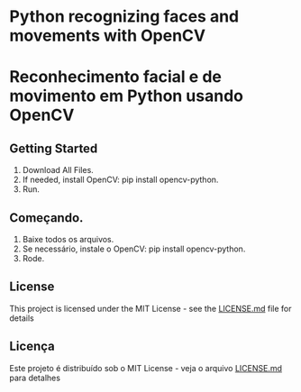 # Python recognizing faces and movements with OpenCV

# Reconhecimento facial e de movimento em Python usando OpenCV

## Getting Started

1. Download All Files. 
2. If needed, install OpenCV: pip install opencv-python.
3. Run. 

## Começando. 

1. Baixe todos os arquivos.
2. Se necessário, instale o OpenCV: pip install opencv-python.
3. Rode.

## License

This project is licensed under the MIT License - see the [LICENSE.md](LICENSE.md) file for details

## Licença 

Este projeto é distribuído sob o MIT License - veja o arquivo [LICENSE.md](LICENSE.md) para detalhes
